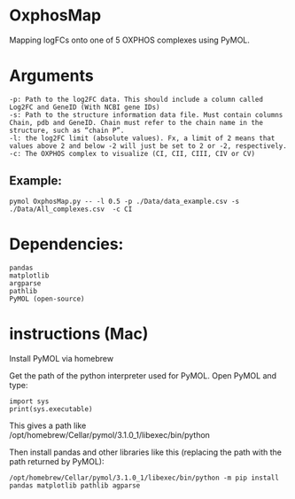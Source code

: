 # OxphosMap
Mapping logFCs onto one of 5 OXPHOS complexes using PyMOL. 

# Arguments

    -p: Path to the log2FC data. This should include a column called Log2FC and GeneID (With NCBI gene IDs)
    -s: Path to the structure information data file. Must contain columns Chain, pdb and GeneID. Chain must refer to the chain name in the structure, such as “chain P”.
    -l: the log2FC limit (absolute values). Fx, a limit of 2 means that values above 2 and below -2 will just be set to 2 or -2, respectively. 
    -c: The OXPHOS complex to visualize (CI, CII, CIII, CIV or CV)

## Example: 

    pymol OxphosMap.py -- -l 0.5 -p ./Data/data_example.csv -s ./Data/All_complexes.csv  -c CI

# Dependencies:

    pandas
    matplotlib
    argparse
    pathlib
    PyMOL (open-source)

# instructions (Mac)

Install PyMOL via homebrew

Get the path of the python interpreter used for PyMOL. Open PyMOL and type:

    import sys
    print(sys.executable)

This gives a path like /opt/homebrew/Cellar/pymol/3.1.0_1/libexec/bin/python

Then install pandas and other libraries like this (replacing the path with the path returned by PyMOL): 

    /opt/homebrew/Cellar/pymol/3.1.0_1/libexec/bin/python -m pip install pandas matplotlib pathlib agparse 